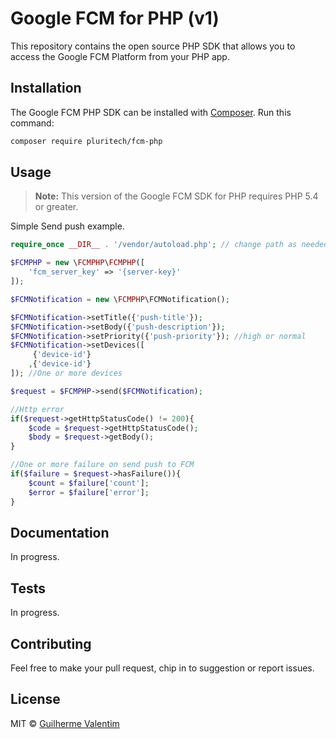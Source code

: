 # Google FCM for PHP (v1)

This repository contains the open source PHP SDK that allows you to access the Google FCM Platform from your PHP app.


## Installation

The Google FCM PHP SDK can be installed with [Composer](https://getcomposer.org/). Run this command:

```sh
composer require pluritech/fcm-php
```

## Usage

> **Note:** This version of the Google FCM SDK for PHP requires PHP 5.4 or greater.

Simple Send push example.

```php
require_once __DIR__ . '/vendor/autoload.php'; // change path as needed

$FCMPHP = new \FCMPHP\FCMPHP([
    'fcm_server_key' => '{server-key}'
]);

$FCMNotification = new \FCMPHP\FCMNotification();

$FCMNotification->setTitle({'push-title'});
$FCMNotification->setBody({'push-description'});
$FCMNotification->setPriority({'push-priority'}); //high or normal
$FCMNotification->setDevices([ 
     {'device-id'}
    ,{'device-id'}
]); //One or more devices

$request = $FCMPHP->send($FCMNotification);

//Http error
if($request->getHttpStatusCode() != 200){
    $code = $request->getHttpStatusCode();
    $body = $request->getBody();
}

//One or more failure on send push to FCM
if($failure = $request->hasFailure()){
    $count = $failure['count'];
    $error = $failure['error'];
}

```

## Documentation

In progress.


## Tests

In progress.


## Contributing

Feel free to make your pull request, chip in to suggestion or report issues.


## License

MIT © [Guilherme Valentim](mailto:valentim.guilherme@gmail.com)